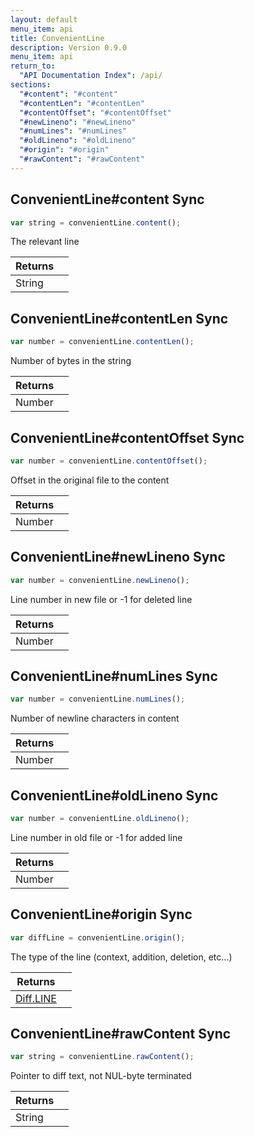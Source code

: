 ```yaml
---
layout: default
menu_item: api
title: ConvenientLine
description: Version 0.9.0
menu_item: api
return_to:
  "API Documentation Index": /api/
sections:
  "#content": "#content"
  "#contentLen": "#contentLen"
  "#contentOffset": "#contentOffset"
  "#newLineno": "#newLineno"
  "#numLines": "#numLines"
  "#oldLineno": "#oldLineno"
  "#origin": "#origin"
  "#rawContent": "#rawContent"
---
```


## <a name="content"></a><span>ConvenientLine#</span>content <span class="tags"><span class="sync">Sync</span></span>

```js
var string = convenientLine.content();
```

The relevant line

| Returns |  |
| --- | --- |
| String |  |

## <a name="contentLen"></a><span>ConvenientLine#</span>contentLen <span class="tags"><span class="sync">Sync</span></span>

```js
var number = convenientLine.contentLen();
```

Number of bytes in the string

| Returns |  |
| --- | --- |
| Number |  |

## <a name="contentOffset"></a><span>ConvenientLine#</span>contentOffset <span class="tags"><span class="sync">Sync</span></span>

```js
var number = convenientLine.contentOffset();
```

Offset in the original file to the content

| Returns |  |
| --- | --- |
| Number |  |

## <a name="newLineno"></a><span>ConvenientLine#</span>newLineno <span class="tags"><span class="sync">Sync</span></span>

```js
var number = convenientLine.newLineno();
```

Line number in new file or -1 for deleted line

| Returns |  |
| --- | --- |
| Number |  |

## <a name="numLines"></a><span>ConvenientLine#</span>numLines <span class="tags"><span class="sync">Sync</span></span>

```js
var number = convenientLine.numLines();
```

Number of newline characters in content

| Returns |  |
| --- | --- |
| Number |  |

## <a name="oldLineno"></a><span>ConvenientLine#</span>oldLineno <span class="tags"><span class="sync">Sync</span></span>

```js
var number = convenientLine.oldLineno();
```

Line number in old file or -1 for added line

| Returns |  |
| --- | --- |
| Number |  |

## <a name="origin"></a><span>ConvenientLine#</span>origin <span class="tags"><span class="sync">Sync</span></span>

```js
var diffLine = convenientLine.origin();
```

The type of the line (context, addition, deletion, etc...)

| Returns |  |
| --- | --- |
| [Diff.LINE](/api/diff/#LINE) |  |

## <a name="rawContent"></a><span>ConvenientLine#</span>rawContent <span class="tags"><span class="sync">Sync</span></span>

```js
var string = convenientLine.rawContent();
```

Pointer to diff text, not NUL-byte terminated

| Returns |  |
| --- | --- |
| String |  |

